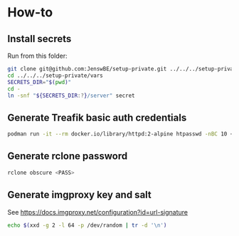 # How-to

## Install secrets

Run from this folder:

```bash
git clone git@github.com:JenswBE/setup-private.git ../../../setup-private
cd ../../../setup-private/vars
SECRETS_DIR="$(pwd)"
cd -
ln -snf "${SECRETS_DIR:?}/server" secret
```

## Generate Treafik basic auth credentials

```bash
podman run -it --rm docker.io/library/httpd:2-alpine htpasswd -nBC 10 <USERNAME>
```

## Generate rclone password

```bash
rclone obscure <PASS>
```

## Generate imgproxy key and salt

See https://docs.imgproxy.net/configuration?id=url-signature

```bash
echo $(xxd -g 2 -l 64 -p /dev/random | tr -d '\n')
```

